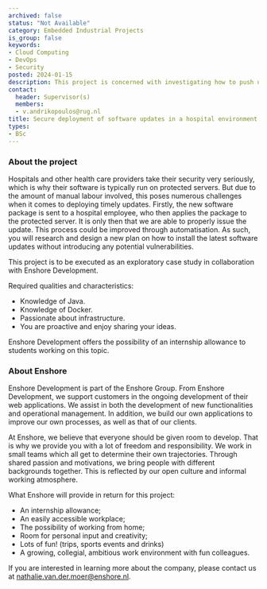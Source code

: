 ```yaml
---
archived: false
status: "Not Available"
category: Embedded Industrial Projects
is_group: false
keywords:
- Cloud Computing
- DevOps
- Security
posted: 2024-01-15
description: This project is concerned with investigating how to push updates to software on protected servers, such as those used by hospitals. This is an embedded project in collaboration with an industrial partner that offers an internship in conjunction with it.
contact:
  header: Supervisor(s)
  members:
  - v.andrikopoulos@rug.nl
title: Secure deployment of software updates in a hospital environment
types:
- BSc
---
```


### About the project
Hospitals and other health care providers take their security very seriously, which is why their software is typically run on protected servers. But due to the amount of manual labour involved, this poses numerous challenges when it comes to deploying timely updates. Firstly, the new software package is sent to a hospital employee, who then applies the package to the protected server. It is only then that we are able to properly issue the update. This process could be improved through automatisation. As such, you will research and design a new plan on how to install the latest software updates without introducing any potential vulnerabilities.

This project is to be executed as an exploratory case study in collaboration with Enshore Development. 

Required qualities and characteristics:

* Knowledge of Java.
* Knowledge of Docker.
* Passionate about infrastructure.
* You are proactive and enjoy sharing your ideas.

Enshore Development offers the possibility of an internship allowance to students working on this topic.


### About Enshore

Enshore Development is part of the Enshore Group. From Enshore Development, we support customers in the ongoing development of their web applications. We assist in both the development of new functionalities and operational management. In addition, we build our own applications to improve our own processes, as well as that of our clients.

At Enshore, we believe that everyone should be given room to develop. That is why we provide you with a lot of freedom and responsibility. We work in small teams which all get to determine their own trajectories. Through shared passion and motivations, we bring people with different backgrounds together. This is reflected by our open culture and informal working atmosphere.


What Enshore will provide in return for this project:

* An internship allowance;
* An easily accessible workplace;
* The possibility of working from home;
* Room for personal input and creativity;
* Lots of fun! (trips, sports events and drinks)
* A growing, collegial, ambitious work environment with fun colleagues.

If you are interested in learning more about the company, please contact us at nathalie.van.der.moer@enshore.nl.

 
